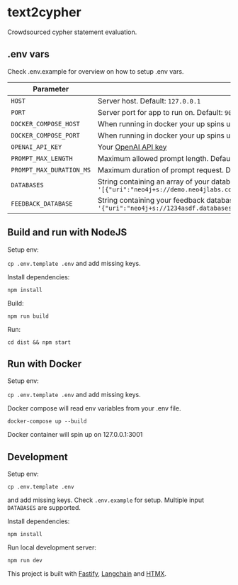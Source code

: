 # text2cypher

Crowdsourced cypher statement evaluation.

## .env vars

Check .env.example for overview on how to setup .env vars.

| Parameter                | Description                                                                                                                                                                                     |
| ------------------------ | ----------------------------------------------------------------------------------------------------------------------------------------------------------------------------------------------- |
| `HOST`                   | Server host. Default: `127.0.0.1`                                                                                                                                                               |
| `PORT`                   | Server port for app to run on. Default: `9001`                                                                                                                                                  |
| `DOCKER_COMPOSE_HOST`    | When running in docker your up spins up on this host. Default: `127.0.0.1`                                                                                                                      |
| `DOCKER_COMPOSE_PORT`    | When running in docker your up spins up on this port. Default: `9001`                                                                                                                           |
| `OPENAI_API_KEY`         | Your [OpenAI API key](https://platform.openai.com/api-keys)                                                                                                                                     |
| `PROMPT_MAX_LENGTH`      | Maximum allowed prompt length. Default: `300`                                                                                                                                                   |
| `PROMPT_MAX_DURATION_MS` | Maximum duration of prompt request. Default: `5000`                                                                                                                                             |
| `DATABASES`              | String containing an array of your database connection objects. Example:<br /> `'[{"uri":"neo4j+s://demo.neo4jlabs.com","name":"test_db","username":"test","password":"test"}]'`                |
| `FEEDBACK_DATABASE`      | String containing your feedback database connection object. Example:<br /> `'{"uri":"neo4j+s://1234asdf.databases.neo4j.io","name":"feedback_db","username":"feedback","password":"feedback"}'` |

## Build and run with NodeJS

Setup env:

`cp .env.template .env` and add missing keys.

Install dependencies:

`npm install`

Build:

`npm run build`

Run:

`cd dist && npm start`

## Run with Docker

Setup env:

`cp .env.template .env` and add missing keys.

Docker compose will read env variables from your .env file.

`docker-compose up --build`

Docker container will spin up on 127.0.0.1:3001

## Development

Setup env:

`cp .env.template .env`

and add missing keys. Check `.env.example` for setup. Multiple input `DATABASES` are supported.

Install dependencies:

`npm install`

Run local development server:

`npm run dev`

This project is built with [Fastify](https://www.fastify.io/docs/latest/), [Langchain](https://js.langchain.com/docs/get_started/introduction) and [HTMX](https://htmx.org/).
